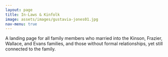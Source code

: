 ```yaml
---
layout: page
title: In-Laws & Kinfolk
image: assets/images/gustavia-jones01.jpg
nav-menu: true
---
```


A landing page for all family members who married into the Kinson, Frazier, Wallace, and Evans families, and those without formal relationships, yet still connected to the family.
